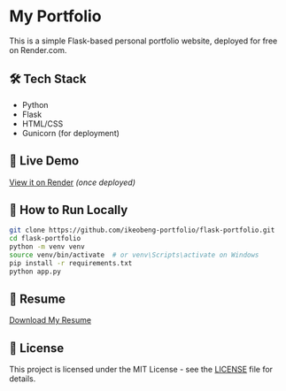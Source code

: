 # My Portfolio

This is a simple Flask-based personal portfolio website, deployed for free on Render.com.

## 🛠️ Tech Stack
- Python
- Flask
- HTML/CSS
- Gunicorn (for deployment)

## 🚀 Live Demo
[View it on Render](https://your-render-url.onrender.com) *(once deployed)*

## 📁 How to Run Locally
```bash
git clone https://github.com/ikeobeng-portfolio/flask-portfolio.git
cd flask-portfolio
python -m venv venv
source venv/bin/activate  # or venv\Scripts\activate on Windows
pip install -r requirements.txt
python app.py
```
## 📄 Resume 
[Download My Resume](static/resume.pdf)
## 📜 License
This project is licensed under the MIT License - see the [LICENSE](LICENSE) file for details.
